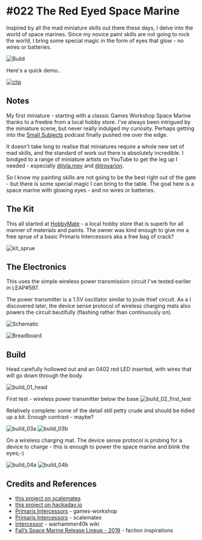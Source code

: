 # #022 The Red Eyed Space Marine

Inspired by all the mad miniature skills out there these days, I delve into the world of space marines.
Since my novice paint skills are not going to rock the world, I bring some special magic in the form of eyes that glow - no wires or batteries.

![Build](./assets/RedEyeSpaceMarine_build.jpg?raw=true)

Here's a quick demo..

[![clip](https://img.youtube.com/vi/af2wPjA4OdE/0.jpg)](https://www.youtube.com/watch?v=af2wPjA4OdE)

## Notes

My first miniature - starting with a classic Games Workshop Space Marine thanks to a freebie from a local hobby store.
I've always been intrigued by the miniature scene, but never really indulged my curiosity.
Perhaps getting into the [Small Subjects](http://www.boxdioramas.com/smallsubjects) podcast finally pushed me over the edge.

It doesn't take long to realise that miniatures require a whole new set of mad skills, and the standard of work out there is absolutely incredible.
I bindged to a range of miniature artists on YouTube to get the leg up I needed -
especially [@lyla.mev](https://www.youtube.com/c/LylaMev) and [@trovarion](https://youtu.be/xNjImmO1uZs).

So I know my painting skills are not going to be the best right out of the gate - but there is some special magic I can bring to the table.
The goal here is a space marine with glowing eyes - and no wires or batteries.

## The Kit

This all started at [HobbyMate](https://goo.gl/maps/v5nUVQoJa1TZKPDT6) - a local hobby store that is superb
for all manner of materials and paints. The owner was kind enough to give me a free sprue of a basic Primaris Intercessors aka a free bag of crack?

![kit_sprue](./assets/kit_sprue.jpg?raw=true)

## The Electronics

This uses the simple wireless power transmission circuit I've tested earlier in LEAP#597.

The power transmitter is a 1.5V oscillator similar to joule thief circuit.
As a I discovered later, the device sense protocol of wireless charging mats also powers the circuit beutifully (flashing rather than continuously on).

![Schematic](./assets/RedEyeSpaceMarine_schematic.jpg?raw=true)

![Breadboard](./assets/RedEyeSpaceMarine_bb.jpg?raw=true)

## Build

Head carefully hollowed out and an 0402 red LED inserted, with wires that will go down through the body.

![build_01_head](./assets/build_01_head.jpg?raw=true)

First test - wireless power transmitter below the base
![build_02_first_test](./assets/build_02_first_test.jpg?raw=true)

Relatively complete: some of the detail still petty crude and should be tidied up a bit. Enough contrast - maybe?

![build_03a](./assets/build_03a.jpg?raw=true)
![build_03b](./assets/build_03b.jpg?raw=true)

On a wireless charging mat. The device sense protocol is probing for a device to charge - this is enough to power the space marine and blink the eyes;-)

![build_04a](./assets/build_04a.jpg?raw=true)
![build_04b](./assets/build_04b.jpg?raw=true)

## Credits and References

* [this project on scalemates](https://www.scalemates.com/profiles/mate.php?id=74137&p=projects&project=107099)
* [this project on hackaday.io](https://hackaday.io/project/181712-the-red-eyed-space-marine)
* [Primaris Intercessors](https://www.games-workshop.com/en-WW/Space-Marines-Primaris-Intercessors-2020?Pmp=classic&Pep=prod4210284,prod4210429-prod4210315,prod4210325) - games-workshop
* [Primaris Intercessors](https://www.scalemates.com/kits/games-workshop-48-75-primaris-intercessors--1266067) - scalemates
* [Intercessor](https://warhammer40k.fandom.com/wiki/Intercessor) - warhammer40k wiki
* [Fall’s Space Marine Release Lineup - 2019](https://spikeybits.com/2019/09/falls-space-marine-release-lineup-coming-into-focus-now.html) - faction inspirations
